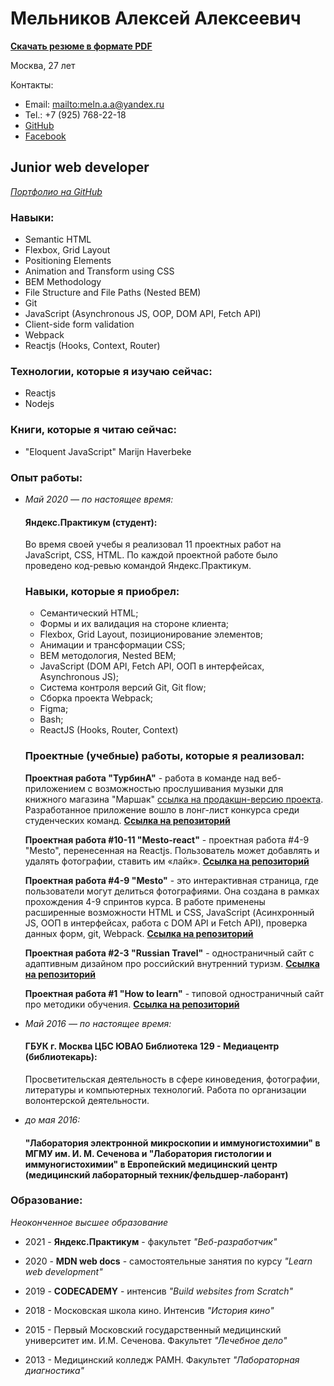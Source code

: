 # Мельников Алексей Алексеевич

**[Скачать резюме в формате PDF](https://drive.google.com/file/d/1N-dIxd61koHlAkZ8O9nbPmbjygShGY1F/view?usp=sharing)** 

Москва, 27 лет

Контакты:

* Email: <mailto:meln.a.a@yandex.ru> 
* Tel.: +7 (925) 768-22-18 
* [GitHub](https://github.com/MelnikovAleksei) 
* [Facebook](https://www.facebook.com/meln.aleksei) 

## Junior web developer 

*[Портфолио на GitHub](https://github.com/MelnikovAleksei)* 

### Навыки: 

* Semantic HTML
* Flexbox, Grid Layout
* Positioning Elements
* Animation and Transform using CSS
* BEM Methodology
* File Structure and File Paths (Nested BEM)
* Git
* JavaScript (Asynchronous JS, OOP, DOM API, Fetch API)
* Client-side form validation
* Webpack 
* Reactjs (Hooks, Context, Router)

### Технологии, которые я изучаю сейчас:

* Reactjs
* Nodejs

### Книги, которые я читаю сейчас:

* "Eloquent JavaScript" Marijn Haverbeke

### Опыт работы: 

* *Май 2020 — по настоящее время:* 

  #### Яндекс.Практикум (студент):
  
    Во время своей учебы я реализовал 11 проектных работ на JavaScript, CSS, HTML. По каждой проектной работе было проведено код-ревью командой Яндекс.Практикум.   
  ### Навыки, которые я приобрел: 
  
    * Семантический HTML;
    * Формы и их валидация на стороне клиента;
    * Flexbox, Grid Layout, позиционирование элементов;
    * Анимации и трансформации CSS;
    * BEM методология, Nested BEM;
    * JavaScript (DOM API, Fetch API, ООП в интерфейсах, Asynchronous JS);
    * Система контроля версий Git, Git flow;
    * Сборка проекта Webpack;
    * Figma;
    * Bash;
    * ReactJS (Hooks, Router, Context) 
    
  ### Проектные (учебные) работы, которые я реализовал: 

    **Проектная работа "ТурбинА"** - работа в команде над веб-приложением с возможностью прослушивания музыки для книжного магазина "Маршак" [ссылка на продакшн-версию проекта](https://marshakbooks.ru/turbina/). Разработанное приложение вошло в лонг-лист конкурса среди студенческих команд. **[Ссылка на репозиторий](https://github.com/MelnikovAleksei/marshak-musical-project)**     

    **Проектная работа #10-11 "Mesto-react"** - проектная работа #4-9 "Mesto", перенесенная на Reactjs. Пользователь может добавлять и удалять фотографии, ставить им «лайк». **[Ссылка на репозиторий](https://github.com/MelnikovAleksei/mesto-react)** 

    **Проектная работа #4-9 "Mesto"** - это интерактивная страница, где пользователи могут делиться фотографиями. Она создана в рамках прохождения 4-9 спринтов курса. В работе применены расширенные возможности HTML и CSS, JavaScript (Асинхронный JS, ООП в интерфейсах, работа с DOM API и Fetch API), проверка данных форм, git, Webpack. **[Ссылка на репозиторий](https://github.com/MelnikovAleksei/mesto)** 

    **Проектная работа #2-3 "Russian Travel"** - одностраничный сайт с адаптивным дизайном про российский внутренний туризм. **[Ссылка на репозиторий](https://github.com/MelnikovAleksei/russian-travel)** 

    **Проектная работа #1 "How to learn"** - типовой одностраничный сайт про методики обучения. **[Ссылка на репозиторий](https://github.com/MelnikovAleksei/how-to-learn)** 

* *Май 2016 — по настоящее время:* 

  #### ГБУК г. Москва ЦБС ЮВАО Библиотека 129 - Медиацентр (библиотекарь): 
  
    Просветительская деятельность в сфере киноведения, фотографии, литературы и компьютерных технологий. Работа по организации волонтерской деятельности. 

* *до мая 2016:* 

  #### "Лаборатория электронной микроскопии и иммуногистохимии" в МГМУ им. И. М. Сеченова и "Лаборатория гистологии и иммуногистохимии" в Европейский медицинский центр (медицинский лабораторный техник/фельдшер-лаборант) 
  
### Образование: 

  *Неоконченное высшее образование* 
  
  * 2021 - **Яндекс.Практикум** - факультет *"Веб-разработчик"* 
  
  * 2020 - **MDN web docs** - самостоятельные занятия по курсу *"Learn web development"* 
  
  * 2019 - **CODECADEMY** - интенсив *"Build websites from Scratch"* 
  
  * 2018 - Московская школа кино. Интенсив *"История кино"* 
  
  * 2015 - Первый Московский государственный медицинский университет им. И.М. Сеченова. Факультет *"Лечебное дело"* 
  
  * 2013 - Медицинский колледж РАМН. Факультет *"Лабораторная диагностика"* 
  
